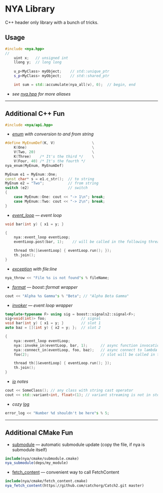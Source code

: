 # NYA Library
C++ header only library with a bunch of tricks.

## Usage
```c++
#include <nya.hpp>
//
    uint x;   // unsigned int
    llong y;  // long long
	    
    u_p<MyClass> myObject;    // std::unique_ptr
    s_p<MyClass> myObject;    // std::shared_ptr

    int sum = std::accumulate(nya_all(v), 0);  // begin, end
```

* *see [nya.hpp](src/nya.hpp) for more aliases*


-----------------------------------------------------------------

## Additional C++ Fun
```c++
#include <nya/api.hpp>
```

* *[enum](src/nya/enum.hpp) with conversion to and from string*
```c++
#define MyEnumDef(K, V)                 \
    K(One)                              \
    V(Two, 20)                          \
    K(Three)    /* It's the third */    \
    V(Four, 40) /* It's the fourth */
nya_enum(MyEnum, MyEnumDef)

MyEnum e1 = MyEnum::One;
const char* s = e1.c_str();  // to string
MyEnum e2 = "Two";           // from string
switch (e2)                  // switch
{
    case MyEnum::One: cout << "-> 1\n"; break;
    case MyEnum::Two: cout << "-> 2\n"; break;
}
```

* *[event_loop](src/nya/event_loop.hpp) — event loop*
```c++
void bar(int y) { x1 = y; }

{
    nya::event_loop eventLoop;
    eventLoop.post(bar, 1);    // will be called in the following thread

    thread th([&eventLoop] { eventLoop.run(); });
    th.join();
}
```

* *[exception](src/nya/exception.hpp) with file:line*
```c++
nya_throw << "File %s is not found"s % fileName;
```

* *[format](src/nya/format.hpp) — boost::format wrapper*
```c++
cout << "Alpha %s Gamma"s % "Beta"; // "Alpha Beta Gamma"
```

* *[invoker](src/nya/invoker.hpp) — event loop wrapper*
```c++
template<typename F> using sig = boost::signals2::signal<F>;
sig<void(int)> foo;                // signal
void bar(int y) { x1 = y; }        // slot 1
auto baz = [](int y) { x2 = y; };  // slot 2

{
    nya::event_loop eventLoop;
    nya::invoke_in(eventLoop, bar, 1);      // async function invocation with parameter
    nya::connect_in(eventLoop, foo, baz);   // async connect to lambda  
    foo(2);                                 // slot will be called in the following thread

    thread th([&eventLoop] { eventLoop.run(); });
    th.join();
}
```

* *[io](src/nya/io.hpp) notes*
```c++
cout << SomeClass(); // any class with string cast operator
cout << std::variant<int, float>(1); // variant streaming is not in std yet
```

* *cozy [log](src/nya/log.hpp)*
```c++
error_log << "Number %d shouldn't be here"s % 5;
```

-----------------------------------------------------------------

## Additional CMake Fun

* [submodule](cmake/submodule.cmake) — automatic submodule update (copy the file, if nya is submodule itself)
```cmake
include(nya/cmake/submodule.cmake)
nya_submodule(deps/my_module)
```

* [fetch_content](cmake/fetch_content.cmake) — convenient way to call FetchContent
```cmake
include(nya/cmake/fetch_content.cmake)
nya_fetch_content(https://github.com/catchorg/Catch2.git master)
```

